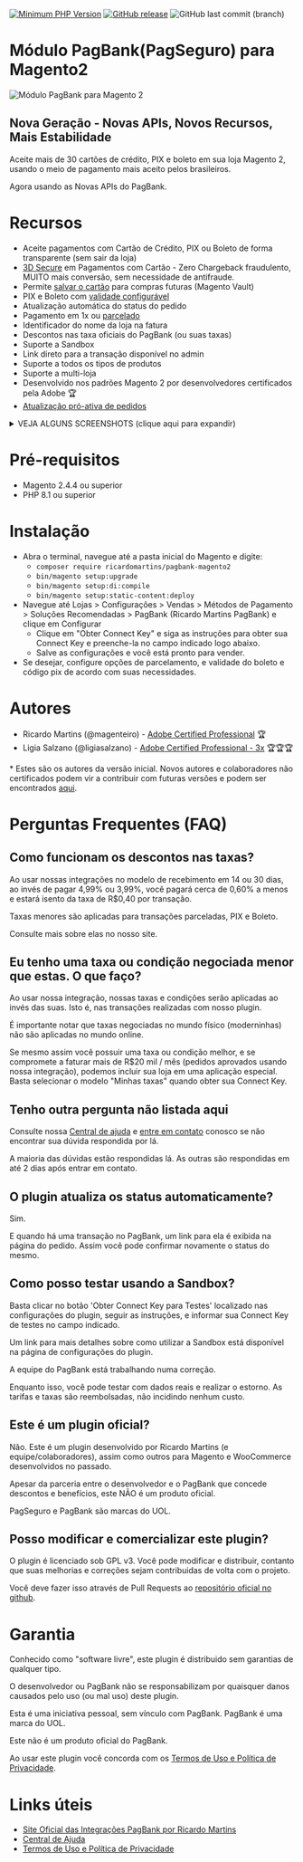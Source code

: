 [![Minimum PHP Version](https://img.shields.io/badge/php-%3E%3D%208.1-8892BF.svg?style=flat-square)](https://php.net/)
[![GitHub release](https://img.shields.io/github/v/release/r-martins/PagBank-Magento2)](https://github.com/r-martins/PagBank-Magento2)
![GitHub last commit (branch)](https://img.shields.io/github/last-commit/r-martins/PagBank-Magento2/master)
# Módulo PagBank(PagSeguro) para Magento2
![Módulo PagBank para Magento 2](https://imgur.com/LqdBGik.jpg)
## Nova Geração - Novas APIs, Novos Recursos, Mais Estabilidade
Aceite mais de 30 cartões de crédito, PIX e boleto em sua loja Magento 2, usando o meio de pagamento mais aceito pelos brasileiros.

Agora usando as Novas APIs do PagBank.

# Recursos

- Aceite pagamentos com Cartão de Crédito, PIX ou Boleto de forma transparente (sem sair da loja)
- [3D Secure](https://pagsegurotransparente.zendesk.com/hc/pt-br/articles/22375922278157-Autentica%C3%A7%C3%A3o-3DS-Sua-prote%C3%A7%C3%A3o-contra-Chargeback) em Pagamentos com Cartão - Zero Chargeback fraudulento, MUITO mais conversão, sem necessidade de antifraude.
- Permite [salvar o cartão](https://pagsegurotransparente.zendesk.com/hc/pt-br/articles/22592192276109-Salvar-Cart%C3%A3o-para-uso-posterior) para compras futuras (Magento Vault)
- PIX e Boleto com [validade configurável](https://pagsegurotransparente.zendesk.com/hc/pt-br/articles/27060110031373-PIX-e-Boleto-com-validade-configur%C3%A1vel)
- Atualização automática do status do pedido
- Pagamento em 1x ou [parcelado](https://pagsegurotransparente.zendesk.com/hc/pt-br/articles/22592267621645-Op%C3%A7%C3%B5es-de-Parcelamento-no-Magento-2)
- Identificador do nome da loja na fatura
- Descontos nas taxa oficiais do PagBank (ou suas taxas)
- Suporte a Sandbox
- Link direto para a transação disponível no admin
- Suporte a todos os tipos de produtos
- Suporte a multi-loja
- Desenvolvido nos padrões Magento 2 por desenvolvedores certificados pela Adobe 🏆
- [Atualização pró-ativa de pedidos](https://pagsegurotransparente.zendesk.com/hc/pt-br/articles/27270191360653-For%C3%A7ar-atualiza%C3%A7%C3%A3o-de-pedidos)

<details>
  <summary>VEJA ALGUNS SCREENSHOTS (clique aqui para expandir)</summary>
  <img src="https://github.com/r-martins/PagBank-Magento2/assets/191149/e1f9ab4e-0eed-40d5-b804-71de4bf57f10" alt="Cartão de Crédito no Checkout" title="Cartão de Crédito no Checkout"/>
  <img src="https://github.com/r-martins/PagBank-Magento2/assets/191149/399c0cfd-9547-49f6-8fa9-520b4c786adc" alt="PIX - Tela de Sucesso" title="PIX - Tela de Sucesso"/>
  <img src="https://github.com/r-martins/PagBank-Magento2/assets/191149/8c464d9f-13b9-47e1-ae83-777933c0ab67" alt="Configurações de cartão de crédito" title="Configurações de cartão de crédito"/>
  <img alt="PIX - Configurações" src="https://github.com/r-martins/PagBank-Magento2/assets/191149/22460357-5657-4c4d-bb39-521803a7ecb8" title="PIX - Configurações"/>
  <img alt="Tela do pedido no admin" src="https://github.com/r-martins/PagBank-Magento2/assets/191149/67b70ad3-e41a-40f3-a7b5-95356708a303" title="Tela do pedido no admin"/>
  <img src="https://github.com/r-martins/PagBank-Magento2/assets/191149/9f02ed3d-8bab-4095-8f87-e7492426e277" alt="Autenticação 3D Secure" title="Autenticação 3D Secure"/>
</details>

# Pré-requisitos
- Magento 2.4.4 ou superior
- PHP 8.1 ou superior

# Instalação

- Abra o terminal, navegue até a pasta inicial do Magento e digite:
  - `composer require ricardomartins/pagbank-magento2`
  - `bin/magento setup:upgrade`
  - `bin/magento setup:di:compile`
  - `bin/magento setup:static-content:deploy`
- Navegue até Lojas &gt; Configurações &gt; Vendas &gt; Métodos de Pagamento &gt; Soluções Recomendadas > PagBank (Ricardo Martins PagBank) e clique em Configurar
  - Clique em "Obter Connect Key" e siga as instruções para obter sua Connect Key e preenche-la no campo indicado logo abaixo.
  - Salve as configurações e você está pronto para vender.
- Se desejar, configure opções de parcelamento, e validade do boleto e código pix de acordo com suas necessidades.


# Autores
- Ricardo Martins (@magenteiro) - [Adobe Certified Professional](https://www.credly.com/badges/8a2af83e-60c6-447a-b8e5-9154dd97751b) 🏆
- Ligia Salzano (@ligiasalzano) - [Adobe Certified Professional - 3x](https://www.credly.com/users/ligia-salzano) 🏆🏆🏆

&ast; Estes são os autores da versão inicial. Novos autores e colaboradores não certificados podem vir a contribuir com futuras versões e podem ser encontrados [aqui](https://github.com/r-martins/PagBank-Magento2/graphs/contributors).

# Perguntas Frequentes (FAQ)

## Como funcionam os descontos nas taxas?

Ao usar nossas integrações no modelo de recebimento em 14 ou 30 dias, ao invés de pagar 4,99% ou 3,99%, você pagará cerca de 0,60% a menos e estará isento da taxa de R$0,40 por transação.

Taxas menores são aplicadas para transações parceladas, PIX e Boleto.

Consulte mais sobre elas no nosso site.

## Eu tenho uma taxa ou condição negociada menor que estas. O que faço?

Ao usar nossa integração, nossas taxas e condições serão aplicadas ao invés das suas. Isto é, nas transações realizadas com nosso plugin.

É importante notar que taxas negociadas no mundo físico (moderninhas) não são aplicadas no mundo online.

Se mesmo assim você possuir uma taxa ou condição melhor, e se compromete a faturar mais de R$20 mil / mês (pedidos aprovados usando nossa integração), podemos incluir sua loja em uma aplicação especial. Basta selecionar o modelo "Minhas taxas" quando obter sua Connect Key.


## Tenho outra pergunta não listada aqui

Consulte nossa [Central de ajuda](https://pagsegurotransparente.zendesk.com/hc/pt-br/) e [entre em contato](https://pagsegurotransparente.zendesk.com/hc/pt-br/requests/new) conosco se não encontrar sua dúvida respondida por lá.

A maioria das dúvidas estão respondidas lá. As outras são respondidas em até 2 dias após entrar em contato.

## O plugin atualiza os status automaticamente?

Sim.

E quando há uma transação no PagBank, um link para ela é exibida na página do pedido. Assim você pode confirmar novamente o status do mesmo.

## Como posso testar usando a Sandbox?

Basta clicar no botão 'Obter Connect Key para Testes' localizado nas configurações do plugin, seguir as instruções, e informar sua Connect Key de testes no campo indicado.

Um link para mais detalhes sobre como utilizar a Sandbox está disponível na página de configurações do plugin.

A equipe do PagBank está trabalhando numa correção.

Enquanto isso, você pode testar com dados reais e realizar o estorno. As tarifas e taxas são reembolsadas, não incidindo nenhum custo.

## Este é um plugin oficial?

Não. Este é um plugin desenvolvido por Ricardo Martins (e equipe/colaboradores), assim como outros para Magento e WooCommerce desenvolvidos no passado.

Apesar da parceria entre o desenvolvedor e o PagBank que concede descontos e benefícios, este NÃO é um produto oficial.

PagSeguro e PagBank são marcas do UOL.


## Posso modificar e comercializar este plugin?

O plugin é licenciado sob GPL v3. Você pode modificar e distribuir, contanto que suas melhorias e correções sejam contribuidas de volta com o projeto.

Você deve fazer isso através de Pull Requests ao [repositório oficial no github](https://github.com/r-martins/PagBank-WooCommerce).

# Garantia

Conhecido como "software livre", este plugin é distribuido sem garantias de qualquer tipo.

O desenvolvedor ou PagBank não se responsabilizam por quaisquer danos causados pelo uso (ou mal uso) deste plugin.

Esta é uma iniciativa pessoal, sem vínculo com PagBank. PagBank é uma marca do UOL.

Este não é um produto oficial do PagBank.

Ao usar este plugin você concorda com os [Termos de Uso e Política de Privacidade](https://pagseguro.ricardomartins.net.br/terms.html).

# Links úteis

- [Site Oficial das Integrações PagBank por Ricardo Martins](https://pagseguro.ricardomartins.net.br/)
- [Central de Ajuda](https://pagsegurotransparente.zendesk.com/hc/pt-br/)
- [Termos de Uso e Política de Privacidade](https://pagseguro.ricardomartins.net.br/terms.html)
